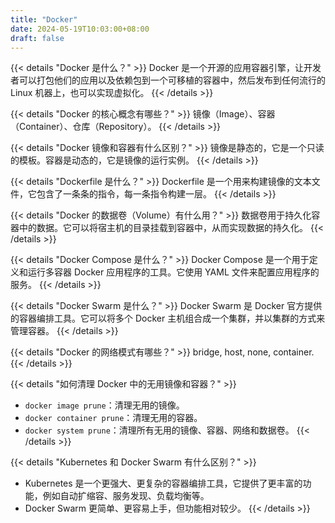 ```yaml
---
title: "Docker"
date: 2024-05-19T10:03:00+08:00
draft: false
---
```


{{< details "Docker 是什么？" >}}
Docker 是一个开源的应用容器引擎，让开发者可以打包他们的应用以及依赖包到一个可移植的容器中，然后发布到任何流行的 Linux 机器上，也可以实现虚拟化。
{{< /details >}}

{{< details "Docker 的核心概念有哪些？" >}}
镜像（Image）、容器（Container）、仓库（Repository）。
{{< /details >}}

{{< details "Docker 镜像和容器有什么区别？" >}}
镜像是静态的，它是一个只读的模板。容器是动态的，它是镜像的运行实例。
{{< /details >}}

{{< details "Dockerfile 是什么？" >}}
Dockerfile 是一个用来构建镜像的文本文件，它包含了一条条的指令，每一条指令构建一层。
{{< /details >}}

{{< details "Docker 的数据卷（Volume）有什么用？" >}}
数据卷用于持久化容器中的数据。它可以将宿主机的目录挂载到容器中，从而实现数据的持久化。
{{< /details >}}

{{< details "Docker Compose 是什么？" >}}
Docker Compose 是一个用于定义和运行多容器 Docker 应用程序的工具。它使用 YAML 文件来配置应用程序的服务。
{{< /details >}}

{{< details "Docker Swarm 是什么？" >}}
Docker Swarm 是 Docker 官方提供的容器编排工具。它可以将多个 Docker 主机组合成一个集群，并以集群的方式来管理容器。
{{< /details >}}

{{< details "Docker 的网络模式有哪些？" >}}
bridge, host, none, container.
{{< /details >}}

{{< details "如何清理 Docker 中的无用镜像和容器？" >}}
- `docker image prune`：清理无用的镜像。
- `docker container prune`：清理无用的容器。
- `docker system prune`：清理所有无用的镜像、容器、网络和数据卷。
{{< /details >}}

{{< details "Kubernetes 和 Docker Swarm 有什么区别？" >}}
- Kubernetes 是一个更强大、更复杂的容器编排工具，它提供了更丰富的功能，例如自动扩缩容、服务发现、负载均衡等。
- Docker Swarm 更简单、更容易上手，但功能相对较少。
{{< /details >}} 